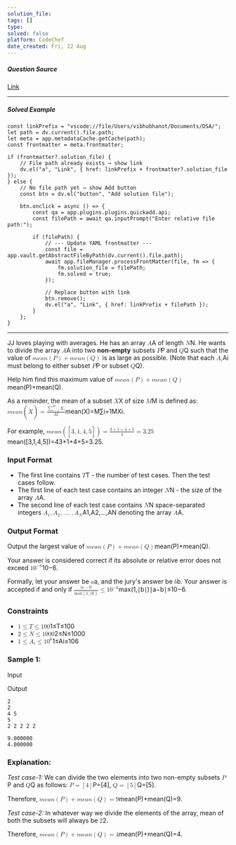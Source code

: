 ```yaml
---
solution_file: 
tags: []
type: 
solved: false
platform: CodeChef
date_created: Fri, 22 Aug
---
```


##### Question Source  
[Link](https://www.codechef.com/COOK137C/problems/MEANMAX)

---

##### Solved Example  
```dataviewjs
const linkPrefix = "vscode://file/Users/vibhubhanot/Documents/DSA/";
let path = dv.current().file.path;
let meta = app.metadataCache.getCache(path);
const frontmatter = meta.frontmatter;

if (frontmatter?.solution_file) {
    // File path already exists → show link
    dv.el("a", "Link", { href: linkPrefix + frontmatter?.solution_file });
} else {
    // No file path yet → show Add button
    const btn = dv.el("button", "Add solution file");

    btn.onclick = async () => {
        const qa = app.plugins.plugins.quickadd.api;
        const filePath = await qa.inputPrompt("Enter relative file path:");

        if (filePath) {
            // --- Update YAML frontmatter ---
            const file = app.vault.getAbstractFileByPath(dv.current().file.path);
            await app.fileManager.processFrontMatter(file, fm => {
                fm.solution_file = filePath;
                fm.solved = true;
            });

            // Replace button with link
            btn.remove();
            dv.el("a", "Link", { href: linkPrefix + filePath });
        }
    };
}
```

---


JJ loves playing with averages. He has an array <math><semantics><mrow><mi>A</mi></mrow><annotation>A</annotation></semantics></math>A of length <math><semantics><mrow><mi>N</mi></mrow><annotation>N</annotation></semantics></math>N. He wants to divide the array <math><semantics><mrow><mi>A</mi></mrow><annotation>A</annotation></semantics></math>A into two **non-empty** subsets <math><semantics><mrow><mi>P</mi></mrow><annotation>P</annotation></semantics></math>P and <math><semantics><mrow><mi>Q</mi></mrow><annotation>Q</annotation></semantics></math>Q such that the value of <math><semantics><mrow><mi>m</mi><mi>e</mi><mi>a</mi><mi>n</mi><mo>(</mo><mi>P</mi><mo>)</mo><mo>+</mo><mi>m</mi><mi>e</mi><mi>a</mi><mi>n</mi><mo>(</mo><mi>Q</mi><mo>)</mo></mrow><annotation>mean(P) + mean(Q)</annotation></semantics></math> is as large as possible. (Note that each <math><semantics><mrow><msub><mi>A</mi><mi>i</mi></msub></mrow><annotation>A\_i</annotation></semantics></math>Ai​ must belong to either subset <math><semantics><mrow><mi>P</mi></mrow><annotation>P</annotation></semantics></math>P or subset <math><semantics><mrow><mi>Q</mi></mrow><annotation>Q</annotation></semantics></math>Q).

Help him find this maximum value of <math><semantics><mrow><mi>m</mi><mi>e</mi><mi>a</mi><mi>n</mi><mo>(</mo><mi>P</mi><mo>)</mo><mo>+</mo><mi>m</mi><mi>e</mi><mi>a</mi><mi>n</mi><mo>(</mo><mi>Q</mi><mo>)</mo></mrow><annotation>mean(P) + mean(Q)</annotation></semantics></math>mean(P)+mean(Q).

As a reminder, the mean of a subset <math><semantics><mrow><mi>X</mi></mrow><annotation>X</annotation></semantics></math>X of size <math><semantics><mrow><mi>M</mi></mrow><annotation>M</annotation></semantics></math>M is defined as: <math><semantics><mrow><mi>m</mi><mi>e</mi><mi>a</mi><mi>n</mi><mo>(</mo><mi>X</mi><mo>)</mo><mo>\=</mo><mstyle><mfrac><mrow><msubsup><mo>∑</mo><mrow><mi>i</mi><mo>\=</mo><mn>1</mn></mrow><mi>M</mi></msubsup><msub><mi>X</mi><mi>i</mi></msub></mrow><mi>M</mi></mfrac></mstyle></mrow><annotation>mean(X) = \\dfrac{\\sum\_{i = 1}^{M} X\_i}{M}</annotation></semantics></math>mean(X)\=M∑i\=1M​Xi​​.

For example, <math><semantics><mrow><mi>m</mi><mi>e</mi><mi>a</mi><mi>n</mi><mo>(</mo><mo>\[</mo><mn>3</mn><mo>,</mo><mn>1</mn><mo>,</mo><mn>4</mn><mo>,</mo><mn>5</mn><mo>\]</mo><mo>)</mo><mo>\=</mo><mfrac><mrow><mn>3</mn><mo>+</mo><mn>1</mn><mo>+</mo><mn>4</mn><mo>+</mo><mn>5</mn></mrow><mn>4</mn></mfrac><mo>\=</mo><mn>3.25</mn></mrow><annotation>mean(\[3, 1, 4, 5\]) = \\frac{3 + 1 + 4 + 5}{4} = 3.25</annotation></semantics></math>mean(\[3,1,4,5\])\=43+1+4+5​\=3.25.

### Input Format

* The first line contains <math><semantics><mrow><mi>T</mi></mrow><annotation>T</annotation></semantics></math>T - the number of test cases. Then the test cases follow.
* The first line of each test case contains an integer <math><semantics><mrow><mi>N</mi></mrow><annotation>N</annotation></semantics></math>N - the size of the array <math><semantics><mrow><mi>A</mi></mrow><annotation>A</annotation></semantics></math>A.
* The second line of each test case contains <math><semantics><mrow><mi>N</mi></mrow><annotation>N</annotation></semantics></math>N space-separated integers <math><semantics><mrow><msub><mi>A</mi><mn>1</mn></msub><mo>,</mo><msub><mi>A</mi><mn>2</mn></msub><mo>,</mo><mo>…</mo><mo>,</mo><msub><mi>A</mi><mi>N</mi></msub></mrow><annotation>A\_1, A\_2, \\dots, A\_N</annotation></semantics></math>A1​,A2​,…,AN​ denoting the array <math><semantics><mrow><mi>A</mi></mrow><annotation>A</annotation></semantics></math>A.

### Output Format

Output the largest value of <math><semantics><mrow><mi>m</mi><mi>e</mi><mi>a</mi><mi>n</mi><mo>(</mo><mi>P</mi><mo>)</mo><mo>+</mo><mi>m</mi><mi>e</mi><mi>a</mi><mi>n</mi><mo>(</mo><mi>Q</mi><mo>)</mo></mrow><annotation>mean(P) + mean(Q)</annotation></semantics></math>mean(P)+mean(Q).

Your answer is considered correct if its absolute or relative error does not exceed <math><semantics><mrow><msup><mn>10</mn><mrow><mo>−</mo><mn>6</mn></mrow></msup></mrow><annotation>10^{-6}</annotation></semantics></math>10−6.

Formally, let your answer be <math><semantics><mrow><mi>a</mi></mrow><annotation>a</annotation></semantics></math>a, and the jury's answer be <math><semantics><mrow><mi>b</mi></mrow><annotation>b</annotation></semantics></math>b. Your answer is accepted if and only if <math><semantics><mrow><mfrac><mrow><mi>∣</mi><mi>a</mi><mo>−</mo><mi>b</mi><mi>∣</mi></mrow><mrow><mi>max</mi><mo>⁡</mo><mrow><mo>(</mo><mn>1</mn><mo>,</mo><mi>∣</mi><mi>b</mi><mi>∣</mi><mo>)</mo></mrow></mrow></mfrac><mo>≤</mo><msup><mn>10</mn><mrow><mo>−</mo><mn>6</mn></mrow></msup></mrow><annotation>\\frac{|a - b|}{\\max{(1, |b|)}} \\le 10^{-6}</annotation></semantics></math>max(1,∣b∣)∣a−b∣​≤10−6.

### Constraints

* <math><semantics><mrow><mn>1</mn><mo>≤</mo><mi>T</mi><mo>≤</mo><mn>100</mn></mrow><annotation>1 \\leq T \\leq 100</annotation></semantics></math>1≤T≤100
* <math><semantics><mrow><mn>2</mn><mo>≤</mo><mi>N</mi><mo>≤</mo><mn>1000</mn></mrow><annotation>2 \\leq N \\leq 1000</annotation></semantics></math>2≤N≤1000
* <math><semantics><mrow><mn>1</mn><mo>≤</mo><msub><mi>A</mi><mi>i</mi></msub><mo>≤</mo><msup><mn>10</mn><mn>6</mn></msup></mrow><annotation>1 \\leq A\_i \\leq 10^6</annotation></semantics></math>1≤Ai​≤106

### Sample 1:

Input

Output

```
2
2
4 5
5
2 2 2 2 2
```

```
9.000000
4.000000
```

### Explanation:

*Test case-1:* We can divide the two elements into two non-empty subsets <math><semantics><mrow><mi>P</mi></mrow><annotation>P</annotation></semantics></math>P and <math><semantics><mrow><mi>Q</mi></mrow><annotation>Q</annotation></semantics></math>Q as follows: <math><semantics><mrow><mi>P</mi><mo>\=</mo><mo>\[</mo><mn>4</mn><mo>\]</mo></mrow><annotation>P = \[4\]</annotation></semantics></math>P\=\[4\], <math><semantics><mrow><mi>Q</mi><mo>=</mo><mo>[</mo><mn>5</mn><mo>]</mo></mrow><annotation>Q = \[5\]</annotation></semantics></math>Q\=\[5\].

Therefore, <math><semantics><mrow><mi>m</mi><mi>e</mi><mi>a</mi><mi>n</mi><mo>(</mo><mi>P</mi><mo>)</mo><mo>+</mo><mi>m</mi><mi>e</mi><mi>a</mi><mi>n</mi><mo>(</mo><mi>Q</mi><mo>)</mo><mo>\=</mo><mn>9</mn></mrow><annotation>mean(P) + mean(Q) = 9</annotation></semantics></math>mean(P)+mean(Q)\=9.

*Test case-2:* In whatever way we divide the elements of the array, mean of both the subsets will always be <math><semantics><mrow><mn>2</mn></mrow><annotation>2</annotation></semantics></math>2.

Therefore, <math><semantics><mrow><mi>m</mi><mi>e</mi><mi>a</mi><mi>n</mi><mo>(</mo><mi>P</mi><mo>)</mo><mo>+</mo><mi>m</mi><mi>e</mi><mi>a</mi><mi>n</mi><mo>(</mo><mi>Q</mi><mo>)</mo><mo>\=</mo><mn>4</mn></mrow><annotation>mean(P) + mean(Q) = 4</annotation></semantics></math>mean(P)+mean(Q)\=4.
